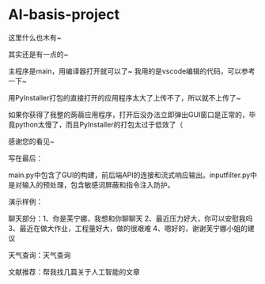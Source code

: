 # AI-basis-project
这里什么也木有~

其实还是有一点的~

主程序是main，用编译器打开就可以了~ 我用的是vscode编辑的代码，可以参考一下~

用PyInstaller打包的直接打开的应用程序太大了上传不了，所以就不上传了~

如果你获得了我整的蒟蒻应用程序，打开后没办法立即弹出GUI窗口是正常的，毕竟python太慢了，而且PyInstaller的打包太过于低效了（

感谢您的看见~


写在最后：

main.py中包含了GUI的构建，前后端API的连接和流式响应输出。inputfilter.py中是对输入的预处理，包含敏感词屏蔽和指令注入防护。

演示样例：

聊天部分：1、你是芙宁娜，我想和你聊聊天 2、最近压力好大，你可以安慰我吗 3、最近在做大作业，工程量好大，做的很艰难 4、嗯好的，谢谢芙宁娜小姐的建议

天气查询：天气查询

文献推荐：帮我找几篇关于人工智能的文章
